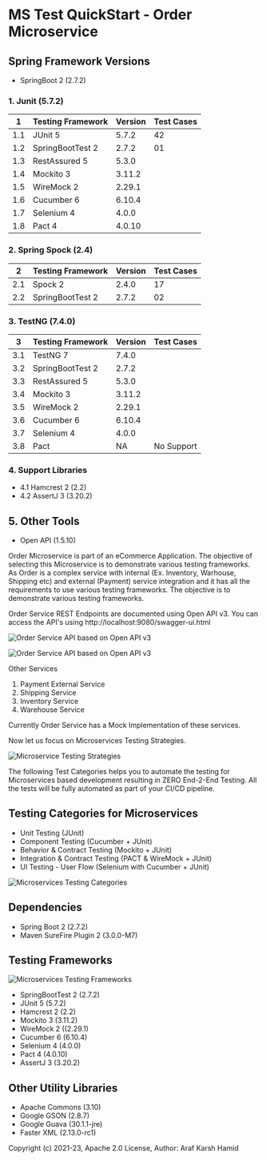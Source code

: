 # MS Test QuickStart - Order Microservice

## Spring Framework Versions

- SpringBoot 2 (2.7.2)

### 1. Junit (5.7.2)

| 1   | Testing Framework | Version | Test Cases |
|-----|-------------------|---------|------------|
| 1.1 | JUnit 5           | 5.7.2   | 42         |
| 1.2 | SpringBootTest 2  | 2.7.2   | 01         |
| 1.3 | RestAssured 5     | 5.3.0   |            |
| 1.4 | Mockito 3         | 3.11.2  |            |
| 1.5 | WireMock 2        | 2.29.1  |            |
| 1.6 | Cucumber 6        | 6.10.4  |            |
| 1.7 | Selenium 4        | 4.0.0   |            |
| 1.8 | Pact 4            | 4.0.10  |            |

### 2. Spring Spock (2.4)

| 2   | Testing Framework | Version | Test Cases |
|-----|-------------------|---------|------------|
| 2.1 | Spock 2           | 2.4.0   | 17         |
| 2.2 | SpringBootTest 2  | 2.7.2   | 02         |

### 3. TestNG (7.4.0)

| 3   | Testing Framework | Version | Test Cases |
|-----|-------------------|---------|------------|
| 3.1 | TestNG 7          | 7.4.0   |            |
| 3.2 | SpringBootTest 2  | 2.7.2   |            |
| 3.3 | RestAssured 5     | 5.3.0   |            |
| 3.4 | Mockito 3         | 3.11.2  |            |
| 3.5 | WireMock 2        | 2.29.1  |            |
| 3.6 | Cucumber 6        | 6.10.4  |            |
| 3.7 | Selenium 4        | 4.0.0   |            |
| 3.8 | Pact              | NA      | No Support |


### 4. Support Libraries
- 4.1 Hamcrest 2 (2.2)
- 4.2 AssertJ 3 (3.20.2)

## 5. Other Tools 
- Open API (1.5.10)

Order Microservice is part of an eCommerce Application. The objective of selecting this Microservice is to demonstrate various testing frameworks. As Order is a complex service with internal (Ex. Inventory, Warhouse, Shipping etc) and external (Payment) service integration and it has all the requirements to use various testing frameworks. The objective is to demonstrate various testing frameworks. 

Order Service REST Endpoints are documented using Open API v3. 
You can access the API's using http://localhost:9080/swagger-ui.html

![Order Service API based on Open API v3](https://raw.githubusercontent.com/arafkarsh/ms-test-quickstart/master/diagrams/Order-OpenAPI-Order.jpg)

![Order Service API based on Open API v3](https://raw.githubusercontent.com/arafkarsh/ms-test-quickstart/master/diagrams/Order-OpenAPI-Core.jpg)

Other Services

1. Payment External Service
2. Shipping Service
3. Inventory Service
4. Warehouse Service

Currently Order Service has a Mock Implementation of these services.

Now let us focus on Microservices Testing Strategies.

![Microservice Testing Strategies](https://raw.githubusercontent.com/arafkarsh/ms-test-quickstart/master/diagrams/Microservices-Testing-Strategies-1.jpg)

The following Test Categories helps you to automate the testing for Microservices based development resulting in ZERO End-2-End Testing.
All the tests will be fully automated as part of your CI/CD pipeline.

## Testing Categories for Microservices

- Unit Testing (JUnit)
- Component Testing (Cucumber + JUnit)
- Behavior &  Contract Testing (Mockito + JUnit)
- Integration & Contract Testing (PACT & WireMock + JUnit)
- UI Testing - User Flow (Selenium with Cucumber + JUnit)

![Microservices Testing Categories](https://raw.githubusercontent.com/arafkarsh/ms-test-quickstart/master/diagrams/Microservices-Testing-Strategies-2.jpg)

## Dependencies

- Spring Boot 2 (2.7.2)
- Maven SureFire Plugin 2 (3.0.0-M7)

## Testing Frameworks

![Microservices Testing Frameworks](https://raw.githubusercontent.com/arafkarsh/ms-test-quickstart/master/diagrams/Microservices-Testing-Tools.jpg)

- SpringBootTest 2 (2.7.2)
- JUnit 5 (5.7.2)
- Hamcrest 2 (2.2)
- Mockito 3 (3.11.2)
- WireMock 2 ((2.29.1)
- Cucumber 6 (6.10.4)
- Selenium 4 (4.0.0)
- Pact 4 (4.0.10)
- AssertJ 3 (3.20.2)

## Other Utility Libraries

- Apache Commons (3.10)
- Google GSON (2.8.7)
- Google Guava (30.1.1-jre)
- Faster XML (2.13.0-rc1)


Copyright (c) 2021-23, Apache 2.0 License, Author: Araf Karsh Hamid

